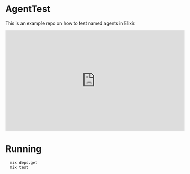 # AgentTest

This is an example repo on how to test named agents in Elixir.

<iframe width="560" height="315"
src="https://www.youtube.com/embed/gfI4LVS7pqM" frameborder="0"
allowfullscreen></iframe>

# Running

```bash
  mix deps.get
  mix test
```
